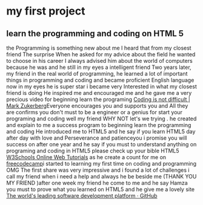 
<mian>
   <h1> my first project</h1>
   <h2>learn the programming and coding on HTML 5</h2>
     <p>the Programming is something new about me I heard that from my closest friend The surprise When he asked for my advice about the field he wanted to choose in his career I always advised him about the world of computers because he was and he still in my eyes a intelligent friend 
       Two years later, my friend in the real world of programming, he learned a lot of important things in programming and coding and became proficient English language 
       now in my eyes he is super star i became very Interested in what my closest friend is doing He inspired me and encouraged me and he gave me a very precious video for beginning learn the programing <a href="https://www.youtube.com/watch?v=F9GujgK0y2M">Coding is not difficult | Mark Zukerberg</a>Everyone encourages you and supports you and All they are confirms you don't must to be a engineer or a genius for start your programing and coding well my friend  WHY NOT let's we trying .
       he created and explain to me a success program to beginning learn the programming and coding 
  He introduced me to HTML5 and he say if you learn HTML5 day after day with love and Perseverance and patienceyou i promise you will success on after one year and he say if you must to understand anything on programing and coding in HTML5 please check up your bible HTML5 <a href="https://www.w3schools.com/">W3Schools Online Web Tutorials</a> as he create a count for me on <a href="https://www.freecodecamp.org/">freecodecamp</a>i started to learning my first time on coding and programming OMG The first share was very impressive and i found a lot of challenges i call my friend when i need a help and always he be beside me (THANK YOU MY FRIEND )after one week my friend he come to me and he say Hamza you must to prove what you learned on HTML5 and he give me a lovely site <a href="https://github.com/">The world's leading software development platform · GitHub</a> 
       </main>
       
